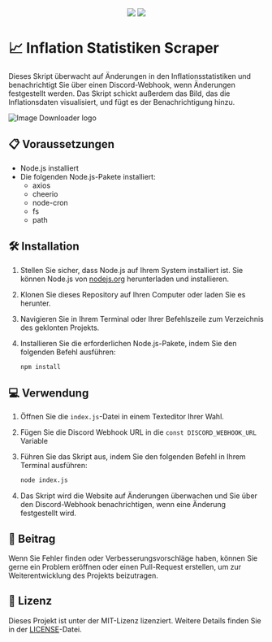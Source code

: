 <div align='center'>
  <img src='https://img.shields.io/badge/License-MIT-blue.svg'>
  <a href="https://linksta.cc/@Bebedi"><img src="https://www.buymeacoffee.com/assets/img/custom_images/orange_img.png"></a>
</div>

# 📈 Inflation Statistiken Scraper

Dieses Skript überwacht auf Änderungen in den Inflationsstatistiken und benachrichtigt Sie über einen Discord-Webhook, wenn Änderungen festgestellt werden. Das Skript schickt außerdem das Bild, das die Inflationsdaten visualisiert, und fügt es der Benachrichtigung hinzu.

![Image Downloader logo](https://i.imgur.com/fwbveCp.png)

## 📋 Voraussetzungen

- Node.js installiert
- Die folgenden Node.js-Pakete installiert:
  - axios
  - cheerio
  - node-cron
  - fs
  - path

## 🛠️ Installation

1. Stellen Sie sicher, dass Node.js auf Ihrem System installiert ist. Sie können Node.js von [nodejs.org](https://nodejs.org/) herunterladen und installieren.

2. Klonen Sie dieses Repository auf Ihren Computer oder laden Sie es herunter.

3. Navigieren Sie in Ihrem Terminal oder Ihrer Befehlszeile zum Verzeichnis des geklonten Projekts.

4. Installieren Sie die erforderlichen Node.js-Pakete, indem Sie den folgenden Befehl ausführen:

    ```bash
    npm install
    ```

## 💻 Verwendung

1. Öffnen Sie die `index.js`-Datei in einem Texteditor Ihrer Wahl.

2. Fügen Sie die Discord Webhook URL in die ```const DISCORD_WEBHOOK_URL``` Variable

3. Führen Sie das Skript aus, indem Sie den folgenden Befehl in Ihrem Terminal ausführen:

    ```bash
    node index.js
    ```

4. Das Skript wird die Website auf Änderungen überwachen und Sie über den Discord-Webhook benachrichtigen, wenn eine Änderung festgestellt wird.

## 🤝 Beitrag

Wenn Sie Fehler finden oder Verbesserungsvorschläge haben, können Sie gerne ein Problem eröffnen oder einen Pull-Request erstellen, um zur Weiterentwicklung des Projekts beizutragen.

## 📄 Lizenz

Dieses Projekt ist unter der MIT-Lizenz lizenziert. Weitere Details finden Sie in der [LICENSE](LICENSE)-Datei.
